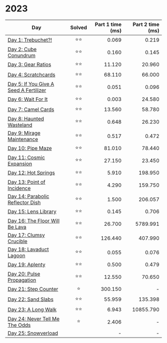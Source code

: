 # 2023

| Day                                                              | Solved | Part 1 time (ms) |  Part 2 time (ms) |
|------------------------------------------------------------------|:------:|-----------------:|------------------:|
| [Day 1: Trebuchet?!](src/solutions/day01.rs)                     |   ⭐⭐   |            0.069 |             0.219 |
| [Day 2: Cube Conundrum](src/solutions/day02.rs)                  |   ⭐⭐   |            0.160 |             0.145 |
| [Day 3: Gear Ratios](src/solutions/day03.rs)                     |   ⭐⭐   |           11.120 |            20.960 |
| [Day 4: Scratchcards](src/solutions/day04.rs)                    |   ⭐⭐   |           68.110 |            66.000 |
| [Day 5: If You Give A Seed A Fertilizer](src/solutions/day05.rs) |   ⭐⭐   |            0.051 |             0.096 |
| [Day 6: Wait For It](src/solutions/day06.rs)                     |   ⭐⭐   |            0.003 |            24.580 |
| [Day 7: Camel Cards](src/solutions/day07.rs)                     |   ⭐⭐   |           13.560 |            58.780 |
| [Day 8: Haunted Wasteland](src/solutions/day08.rs)               |   ⭐⭐   |            0.648 |            26.230 |
| [Day 9: Mirage Maintenance](src/solutions/day09.rs)              |   ⭐⭐   |            0.517 |             0.472 |
| [Day 10: Pipe Maze](src/solutions/day10.rs)                      |   ⭐⭐   |           81.010 |            78.440 |
| [Day 11: Cosmic Expansion](src/solutions/day11.rs)               |   ⭐⭐   |           27.150 |            23.450 |
| [Day 12: Hot Springs](src/solutions/day12.rs)                    |   ⭐⭐   |            5.910 |           198.950 |
| [Day 13: Point of Incidence](src/solutions/day13.rs)             |   ⭐⭐   |            4.290 |           159.750 |
| [Day 14: Parabolic Reflector Dish](src/solutions/day14.rs)       |   ⭐⭐   |            1.500 |           206.057 |
| [Day 15: Lens Library](src/solutions/day15.rs)                   |   ⭐⭐   |            0.145 |             0.706 |
| [Day 16: The Floor Will Be Lava](src/solutions/day16.rs)         |   ⭐⭐   |           26.700 |          5789.991 |
| [Day 17: Clumsy Crucible](src/solutions/day17.rs)                |   ⭐⭐   |          126.440 |           407.990 |
| [Day 18: Lavaduct Lagoon](src/solutions/day18.rs)                |   ⭐⭐   |            0.055 |             0.076 |
| [Day 19: Aplenty](src/solutions/day19.rs)                        |   ⭐⭐   |            0.500 |             0.479 |
| [Day 20: Pulse Propagation](src/solutions/day20.rs)              |   ⭐⭐   |           12.550 |            70.650 |
| [Day 21: Step Counter](src/solutions/day21.rs)                   |   ⭐    |          300.150 |                 - |
| [Day 22: Sand Slabs](src/solutions/day22.rs)                     |   ⭐⭐   |           55.959 |           135.398 |
| [Day 23: A Long Walk](src/solutions/day23.rs)                    |   ⭐⭐   |            6.943 |         10855.790 |
| [Day 24: Never Tell Me The Odds](src/solutions/day24.rs)         |   ⭐    |            2.406 |                 - |
| [Day 25: Snowverload](src/solutions/day25.rs)                    |        |                - |                 - |